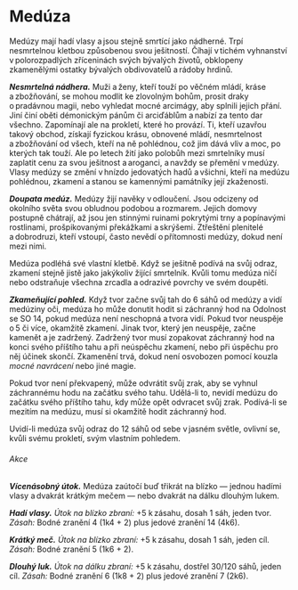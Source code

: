 # Medúza
  
Medúzy mají hadí vlasy a jsou stejně smrtící jako nádherné. Trpí nesmrtelnou kletbou způsobenou svou ješitností. Číhají v tichém vyhnanství v polorozpadlých zříceninách svých bývalých životů, obklopeny zkamenělými ostatky bývalých obdivovatelů a rádoby hrdinů.
  
***Nesmrtelná nádhera.*** Muži a ženy, kteří touží po věčném mládí, kráse a zbožňování, se mohou modlit ke zlovolným bohům, prosit draky o pradávnou magii, nebo vyhledat mocné arcimágy, aby splnili jejich přání. Jiní činí oběti démonickým pánům či arciďáblům a nabízí za tento dar všechno. Zapomínají ale na prokletí, které ho provází. Ti, kteří uzavřou takový obchod, získají fyzickou krásu, obnovené mládí, nesmrtelnost a zbožňování od všech, kteří na ně pohlédnou, což jim dává vliv a moc, po kterých tak touží. Ale po letech žití jako polobůh mezi smrtelníky musí zaplatit cenu za svou ješitnost a aroganci, a navždy se přemění v medúzy. Vlasy medúzy se změní v hnízdo jedovatých hadů a všichni, kteří na medúzu pohlédnou, zkamení a stanou se kamennými památníky její zkaženosti.
  
***Doupata medúz.*** Medúzy žijí navěky v odloučení. Jsou odcizeny od okolního světa svou obludnou podobou a rozmarem. Jejich domovy postupně chátrají, až jsou jen stinnými ruinami pokrytými trny a popínavými rostlinami, prošpikovanými překážkami a skrýšemi. Ztřeštění plenitelé a dobrodruzi, kteří vstoupí, často nevědí o přítomnosti medúzy, dokud není mezi nimi.
  
Medúza podléhá své vlastní kletbě. Když se ješitně podívá na svůj odraz, zkamení stejně jistě jako jakýkoliv žijící smrtelník. Kvůli tomu medúza ničí nebo odstraňuje všechna zrcadla a odrazivé povrchy ve svém doupěti.

<Monster 
    title="Medúza"
    subtitle="Střední obluda, chaotické zlo"
    armor-class="15 (přirozená zbroj)"
    hit-points="127 (17k8 + 51)"
    speed="6 sáhů"
    str="10 (+0)"
    dex="15 (+2)"
    con="16 (+3)"
    int="12 (+1)"
    wis="13 (+1)"
    cha="15 (+2)"
    saving-throws=""
    skills="Klamání +5, Nenápadnost +5, Vhled +4, Vnímání +4"
    damage-vulnerabilities=""
    damage-resistances=""
    damage-immunities=""
    condition-immunities=""
    senses="vidění ve tmě 12 sáhů, pasivní Vnímání 14"
    languages="obecná řeč"
    challenge="6 (2 300 ZK)"
    >
 
***Zkameňující pohled.*** Když tvor začne svůj tah do 6 sáhů od medúzy a vidí medúziny oči, medúza ho může donutit hodit si záchranný hod na Odolnost se SO 14, pokud medúza není neschopná a tvora vidí. Pokud tvor neuspěje o 5 či více, okamžitě zkamení. Jinak tvor, který jen neuspěje, začne kamenět a je zadržený. Zadržený tvor musí zopakovat záchranný hod na konci svého příštího tahu a při neúspěchu zkamení, nebo při úspěchu pro něj účinek skončí. Zkamenění trvá, dokud není osvobozen pomocí kouzla *mocné navrácení* nebo jiné magie.
  
Pokud tvor není překvapený, může odvrátit svůj zrak, aby se vyhnul záchrannému hodu na začátku svého tahu. Udělá-li to, nevidí medúzu do začátku svého příštího tahu, kdy může opět odvracet svůj zrak. Podívá-li se mezitím na medúzu, musí si okamžitě hodit záchranný hod.
  
Uvidí-li medúza svůj odraz do 12 sáhů od sebe v jasném světle, ovlivní se, kvůli svému prokletí, svým vlastním pohledem.
  
###### Akce
  
***Vícenásobný útok.*** Medúza zaútočí buď třikrát na blízko — jednou hadími vlasy a dvakrát krátkým mečem — nebo dvakrát na dálku dlouhým lukem.
  
***Hadí vlasy.*** *Útok na blízko zbraní:* +5 k zásahu, dosah 1 sáh, jeden tvor. *Zásah:* Bodné zranění 4 (1k4 + 2) plus jedové zranění 14 (4k6).
  
***Krátký meč.*** *Útok na blízko zbraní:* +5 k zásahu, dosah 1 sáh, jeden cíl. *Zásah:* Bodné zranění 5 (1k6 + 2).
  
***Dlouhý luk.*** *Útok na dálku zbraní:* +5 k zásahu, dostřel 30/120 sáhů, jeden cíl. *Zásah:* Bodné zranění 6 (1k8 + 2) plus jedové zranění 7 (2k6).

</Monster>  

